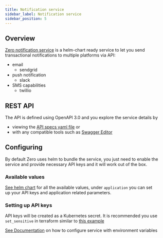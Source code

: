 ```yaml
---
title: Notification service
sidebar_label: Notification service
sidebar_position: 5
---
```


## Overview
[Zero notification service][zero-notification-service] is a helm-chart ready service to let you send transactional notifications to multiple platforms via API:
- email
  - sendgrid
- push notification
  - slack
- SMS capabilities
  - twillio

## REST API
The API is defined using OpenAPI 3.0 and you explore the service details by
- viewing the [API specs yaml file][notification-api-specs] or
- with any compatible tools such as [Swagger Editor][browse-api-spec]

## Configuring
By default Zero uses helm to bundle the service, you just need to enable the service and provide necessary API keys and it will work out of the box.
### Available values
[See helm chart][notification-available-values] for all the available values, under `application` you can set up your API keys and application related parameters.
### Setting up API keys
API keys will be created as a Kubernetes secret. It is recommended you use `set_sensitive` in terraform similar to [this example][eks-set-sensitive-example]


[See Documentation][notification-service-config] on how to configure service with environment variables

[zero-notification-service]: https://github.com/commitdev/zero-notification-service
[notification-service-config]: https://github.com/commitdev/zero-notification-service/#configuration
[notification-api-specs]: https://github.com/commitdev/zero-notification-service/blob/main/api/notification-service.yaml
[notification-available-values]: https://github.com/commitdev/zero-notification-service/blob/main/charts/zero-notifcation-service/values.yaml
[eks-set-sensitive-example]: https://github.com/commitdev/zero-aws-eks-stack/blob/2c9344429ef52dab355c8d7e66b9c3571845c7e0/templates/kubernetes/terraform/modules/kubernetes/notification_service.tf#L66-L74
[browse-api-spec]: https://editor.swagger.io/?url=https%3A%2F%2Fraw.githubusercontent.com%2Fcommitdev%2Fzero-notification-service%2Fmain%2Fapi%2Fnotification-service.yaml